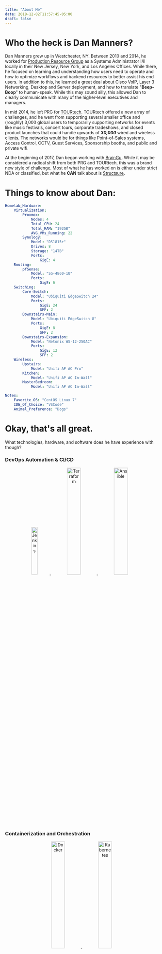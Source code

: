 ```yaml
---
title: "About Me"
date: 2018-12-02T11:57:45-05:00
draft: false
---
```

# Who the heck is Dan Manners?

Dan Manners grew up in Westchester, NY. Between 2010 and 2014, he worked for [Production Resource Group](https://www.prg.com/) as a Systems Administrator I/II locally in their New Jersey, New York, and Los Angeles Offices. While there, he focused on learning and understanding how users need to operate and how to optimize workflows and backend resources to better assist his end users. In addition to this, he learned a great deal about Cisco VoIP, Layer 3 Networking, Desktop and Server deployment, and how to translate "**Beep-Boop**" to human-speak. While this may sound silly, this allowed Dan to clearly communicate with many of the higher-level executives and managers.

In mid 2014, he left PRG for [TOURtech](https://www.tourtech.com/). TOURtech offered a new array of challenges, and he went from supporting several smaller office and (roughly) 3,000 global users to temporarily supporting networks for events like music festivals, concert tours, corporate tradeshows, and closed product launches that could handle upwards of _**30,000**_ wired and wireless clients. The networks would be for things like Point-of-Sales systems, Access Control, CCTV, Guest Services, Sponsorship booths, and public and private wifi.

At the beginning of 2017, Dan began working with [BrainGu](https://braingu.com). While it may be considered a radical shift from both PRG and TOURtech, this was a brand new style of challenge. Most of what he has worked on is either under strict NDA or classified, but what he **CAN** talk about is [Structsure](https://structsure.com). 


# Things to know about Dan:

```yaml
Homelab_Hardware:
	Virtualization:
		Proxmox:
			Nodes: 4
			Total_CPU: 24
			Total_RAM: "192GB"
			AVG_VMs_Running: 22
		Synology:
			Model: "DS1815+"
			Drives: 8
			Storage: "14TB"
			Ports:
				GigE: 4
	Routing:
		pfSense:
			Model: "SG-4860-1U"
			Ports: 
				GigE: 6
	Switching:
		Core-Switch:
			Model: "Ubiquiti EdgeSwitch 24"
			Ports: 
				GigE: 24
				SFP: 2
		Downstairs-Main:
			Model: "Ubiquiti EdgeSwitch 8"
			Ports:
				GigE: 8
				SFP: 2
		Downstairs-Expansion:
			Model: "Netonix WS-12-250AC"
			Ports: 
				GigE: 12
				SFP: 2
	Wireless:
		Upstairs:
			Model: "Unifi AP AC Pro"
		Kitchen:
			Model: "Unifi AP AC In-Wall"
		MasterBedroom:
			Model: "Unifi AP AC In-Wall"

Notes:
	Favorite_OS: "CentOS Linux 7"
	IDE_Of_Choice: "VSCode"
	Animal_Preference: "Dogs"
```

# Okay, that's all great.
What technologies, hardware, and software does he have experience with though?

### DevOps Automation & CI/CD
<center>
	<a href="https://jenkins.io/">
		<img src="images/jenkins.png" width="20%" alt="Jenkins">
	</a>
	<a href="https://www.terraform.io/">
		<img src="images/terraform.png" width="30%" alt="Terraform">
	</a>
	<a href="https://www.ansible.com/">
		<img src="images/ansible.webp" width="30%" alt="Ansible">
	</a>
</center>

### Containerization and Orchestration
<center>
	<a href="https://www.docker.com/">
		<img src="images/docker.png" width="30%" alt="Docker">
	</a>
	<a href="https://kubernetes.io/">
		<img src="images/kubernetes.png" width="30%" alt="Kubernetes">
	</a>
</center>

### Cloud Providers
<center>
	<a href="https://www.digitalocean.com/">
		<img src="images/digitalocean.png" width="30%" alt="Digital Ocean">
	</a>
	<a href="https://aws.amazon.com/">
		<img src="images/aws.png" width="30%" alt="AWS">
	</a>
</center>

### Applications & Services
<center>
	<a href="https://www.freeipa.org/page/Main_Page">
		<img src="images/freeipa.png" width="18%" alt="FreeIPA">
	</a>
	<a href="https://www.vaultproject.io/">
		<img src="images/vault.png" width="18%" alt="Vault">
	</a>
	<a href="https://gitlab.com/">
		<img src="images/gitlab.png" width="18%" alt="Gitlab">
	</a>
	<a href="https://rocket.chat/">
		<img src="images/rocketchat.png" width="18%" alt="RocketChat">
	</a>
	<a href="https://www.atlassian.com/">
		<img src="images/atlassian.png" width="18%" alt="Atlassian Toolset">
	</a>
</center>

### Operating Systems
<center>
	<a href="https://www.centos.org/">
		<img src="images/centos.png" width="20%" alt="CentOS 7">
	</a>
	<a href="https://www.ubuntu.com/">
		<img src="images/ubuntu.png" width="50%" alt="Ubuntu 14.04+">
	</a>
	<a href="https://aws.amazon.com/amazon-linux-ami/">
		<img src="images/amazonlinux.png" width="20%" alt="Amazon Linux">
	</a>
	<br><br>
	<a href="https://www.microsoft.com/en-us/evalcenter/evaluate-windows-server-2012-r2/">
		<img src="images/winserver2012.png" width="50%" alt="Windows Server 2012">
	</a>
	<br><br>
	<a href="https://www.pfsense.org/">
		<img src="images/pfsense.png" width="50%" alt="pfSense">
	</a>
</center>

### Hardware
<center>
	<a href="https://www.cisco.com/">
		<img src="images/cisco.png" width="30%" alt="Cisco">
	</a>
	<a href="https://www.juniper.net">
		<img src="images/juniper.png" width="30%" alt="Juniper">
	</a>
	<a href="https://meraki.cisco.com/">
		<img src="images/meraki.png" width="30%" alt="Meraki">
	</a>
	<a href="https://www.ubnt.com/">
		<img src="images/ubnt.png" width="20%" alt="Ubiquiti">
	</a>
	<a href="https://www.synology.com/">
		<img src="images/synology.png" width="50%" alt="Synology">
	</a>
	<a href="https://www.ruckuswireless.com/">
		<img src="images/ruckus.png" width="20%" alt="Ruckus Wireless">
	</a>
</center>

### Programming/Scripting
<center>
	<a href="https://en.wikipedia.org/wiki/Bash_(Unix_shell)">
		<img src="images/bash.png" width="20%" alt="Bash">
	</a>
	<br>
	<a href="https://www.python.org/">
		<img src="images/python.png" width="22%" alt="Python3">
	</a>
	<a href="https://golang.org/">
		<img src="images/golang.png" width="25%" alt="Go">
	</a>
</center>

<!-- 
### Storage Solutions
<center>
# TBD
</center>
 -->

<!--
### Name
<center>
	<a href="https://val1">
		<img src="images/kubernetes.png" width="20%" alt="val1">
	</a>
	<a href="https://val2">
		<img src="images/kubernetes.png" width="20%" alt="val2">
	</a>
</center>
 -->